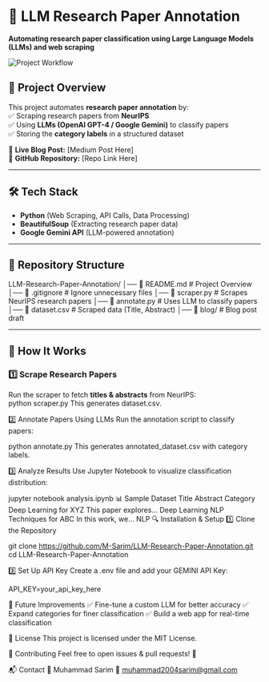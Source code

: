 # 📌 LLM Research Paper Annotation  
**Automating research paper classification using Large Language Models (LLMs) and web scraping**  

![Project Workflow](images/diagram.png)  

## 🚀 Project Overview  
This project automates **research paper annotation** by:  
✅ Scraping research papers from **NeurIPS**  
✅ Using **LLMs (OpenAI GPT-4 / Google Gemini)** to classify papers  
✅ Storing the **category labels** in a structured dataset  

🔗 **Live Blog Post:** [Medium Post Here]  
🔗 **GitHub Repository:** [Repo Link Here]  

---

## 🛠️ Tech Stack  
- **Python** (Web Scraping, API Calls, Data Processing)  
- **BeautifulSoup** (Extracting research paper data)  
- **Google Gemini API** (LLM-powered annotation)    

---

## 📂 Repository Structure  
LLM-Research-Paper-Annotation/ │── 📄 README.md # Project Overview
│── 📄 .gitignore # Ignore unnecessary files
│── 📄 scraper.py # Scrapes NeurIPS research papers
│── 📄 annotate.py # Uses LLM to classify papers
│── 📄 dataset.csv # Scraped data (Title, Abstract)
│── 📁 blog/ # Blog post draft

---

## 📌 How It Works  
### **1️⃣ Scrape Research Papers**  
Run the scraper to fetch **titles & abstracts** from NeurIPS:  
python scraper.py
This generates dataset.csv.

2️⃣ Annotate Papers Using LLMs
Run the annotation script to classify papers:

python annotate.py
This generates annotated_dataset.csv with category labels.

3️⃣ Analyze Results
Use Jupyter Notebook to visualize classification distribution:

jupyter notebook analysis.ipynb
📊 Sample Dataset
Title	Abstract	Category
Deep Learning for XYZ	This paper explores...	Deep Learning
NLP Techniques for ABC	In this work, we...	NLP
🔍 Installation & Setup
1️⃣ Clone the Repository

git clone https://github.com/M-Sarim/LLM-Research-Paper-Annotation.git
cd LLM-Research-Paper-Annotation

3️⃣ Set Up API Key
Create a .env file and add your GEMINI API Key:

API_KEY=your_api_key_here

🚀 Future Improvements
✅ Fine-tune a custom LLM for better accuracy
✅ Expand categories for finer classification
✅ Build a web app for real-time classification

📜 License
This project is licensed under the MIT License.

🤝 Contributing
Feel free to open issues & pull requests! 🎯

📬 Contact
👤 Muhammad Sarim
📧 muhammad2004sarim@gmail.com

